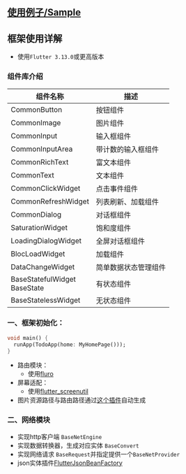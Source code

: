 ## [使用例子/Sample](https://github.com/azhon/todo-flutter/tree/main/example)

## 框架使用详解
- 使用`Flutter 3.13.0`或更高版本

### 组件库介绍
|  组件名称   | 描述  |
|  ----  | ----  |
| CommonButton  | 按钮组件 |
| CommonImage  | 图片组件 |
| CommonInput  | 输入框组件 |
| CommonInputArea  | 带计数的输入框组件 |
| CommonRichText  | 富文本组件 |
| CommonText  | 文本组件 |
| CommonClickWidget  | 点击事件组件 |
| CommonRefreshWidget  | 列表刷新、加载组件 |
| CommonDialog  | 对话框组件 |
| SaturationWidget  | 饱和度组件 |
| LoadingDialogWidget  | 全屏对话框组件 |
| BlocLoadWidget  | 加载组件 |
| DataChangeWidget  | 简单数据状态管理组件 |
| BaseStatefulWidget</br>BaseState  | 有状态组件 |
| BaseStatelessWidget  | 无状态组件 |

### 一、框架初始化：
```dart
void main() {
  runApp(TodoApp(home: MyHomePage()));
}
```
- 路由模块：
    - 使用[fluro](https://pub.dev/packages/fluro)
- 屏幕适配：
    - 使用[flutter_screenutil](https://pub.dev/packages/flutter_screenutil)
- 图片资源路径与路由路径通过[这个插件](https://github.com/Xie-Yin/FlutterPlugin)自动生成

### 二、网络模块
- 实现http客户端 `BaseNetEngine`
- 实现数据转换器，生成对应实体 `BaseConvert`
- 实现网络请求 `BaseRequest`并指定提供一个`BaseNetProvider`
- json实体插件[FlutterJsonBeanFactory](https://plugins.jetbrains.com/plugin/11415-flutterjsonbeanfactory-only-null-safety-)